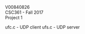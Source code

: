 V00840826 <br />
CSC361 - Fall 2017 <br />
Project 1 <br />

ufc.c - UDP client
ufs.c - UDP server 
